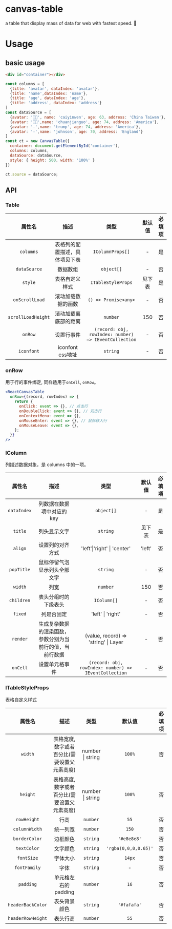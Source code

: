 # canvas-table

a table that display mass of data for web with fastest speed. 🚀

# Usage
## basic usage
```html
<div id="container"></div>

```
```js
const columns = [
  {title: 'avatar', dataIndex: 'avatar'},
  {title: 'name',dataIndex: 'name'},
  {title: 'age', dataIndex: 'age'},
  {title: 'address', dataIndex: 'address'}
]
const dataSource = [
  {avatar: '👵🏻', name: 'caiyinwen', age: 63, address: 'China Taiwan'},
  {avatar: '🎅🏻',name: 'chuanjianguo', age: 74, address: 'America'},
  {avatar: '-',name: 'trump', age: 74, address: 'America'},
  {avatar: '-',name: 'johnson', age: 70, address: 'England'}
]
const ct = new CanvasTable({
  container: document.getElementById('container'),
  columns: columns,
  dataSource: dataSource,
  style: { height: 500, width: '100%' }
})

ct.source = dataSource;
```

## API
### Table
| 属性名 | 描述 | 类型 | 默认值 | 必填项
| :----: | :----: | :----: | :----: | :----: |
| `columns` | 表格列的配置描述，具体项见下表 | `IColumnProps[]` | - | 是
| `dataSource` | 数据数组	 | `object[]` | - | 否
| `style` | 表格自定义样式 | `ITableStyleProps` | 见下表 | 是
| `onScrollLoad` | 滚动加载数据的函数 | `() => Promise<any>` | - | 否
| `scrollLoadHeight` | 滚动加载离底部的距离 | `number` | 150 | 否
| `onRow` | 设置行事件 | `(record: obj, rowIndex: number) => IEventCollection` | - | 否
| `iconfont` | iconfont css地址 | `string` | - | 否

### onRow
用于行的事件绑定, 同样适用于`onCell`, `onRow`。

```jsx harmony
<ReactCanvasTable
  onRow={(record, rowIndex) => {
    return {
      onClick: event => {}, // 点击行
      onDoubleClick: event => {}, // 双击行
      onContextMenu: event => {}, 
      onMouseEnter: event => {}, // 鼠标移入行
      onMouseLeave: event => {},
    };
  }}
/>
```

### IColumn
列描述数据对象，是 columns 中的一项。

| 属性名 | 描述 | 类型 | 默认值 | 必填项
| :----: | :----: | :----: | :----: | :----: |
| `dataIndex` | 列数据在数据项中对应的 key	 | `object[]` | - | 是
| `title` | 列头显示文字 | `string` | 见下表 | 是
| `align` | 设置列的对齐方式	 | 'left'&#124;'right' &#124; 'center' | 'left' | 否
| `popTitle` | 鼠标停留气泡显示列头全部文字	 | `string` | - | 否
| `width` | 列宽 | `number` | 150 | 否
| `children` | 表头分组时的下级表头 | `IColumn[]` | - | 否
| `fixed` | 列是否固定 | 'left' &#124; 'right' | - | 否
| `render` | 生成复杂数据的渲染函数，参数分别为当前行的值，当前行数据 | (value, record) => 'string' &#124; Layer | - | 否
| `onCell` | 设置单元格事件	 | `(record: obj, rowIndex: number) => IEventCollection` | - | 否

### ITableStyleProps
表格自定义样式

| 属性名 | 描述 | 类型 | 默认值 | 必填项
| :----: | :----: | :----: | :----: | :----: |
| `width` | 表格宽度, 数字或者百分比(需要设置父元素高度) | number &#124; string | `100%` | 否
| `height` | 表格高度, 数字或者百分比(需要设置父元素高度) | number &#124; string | `100%` | 否
| `rowHeight` | 行高	 | `number` | `55` | 否
| `columnWidth` | 统一列宽 | `number` | `150` | 否
| `borderColor` | 边框颜色 | `string` | `'#e8e8e8'` | 否
| `textColor` | 文字颜色 | `string` | `'rgba(0,0,0,0.65)'` | 否
| `fontSize` | 字体大小 | `string` | `14px` | 否
| `fontFamily` | 字体 | `string` | - | 否
| `padding` | 单元格左右的padding | `number` | `16` | 否
| `headerBackColor` | 表头背景颜色	 | `string` | `'#fafafa'` | 否
| `headerRowHeight` | 表头行高	 | `number` | `55` | 否
